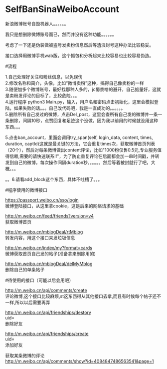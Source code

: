 # SelfBanSinaWeiboAccount
新浪微博账号自毁机器人。。。。。。  
  
我只是想删除微博账号而已，然而并没有这种功能。。。。。。  
  
考虑了一下还是伪装做被盗号发卖粉信息然后等渣浪封号这种办法比较稳妥。  
  
接口选择用微博手机wab版，这个抓包和分析起来比较容易也比较容易伪造。  
  
#流程  
  
1.自己处理好关注和粉丝信息，以免误伤  
2.修改名称和简介，头像，比如“微博卖粉”这种，搞得自己像卖粉的一样  
3.随便加多个微博账号，最好找那种人多的，jc蜀黍啥的避开，自己掂量好，这就是卖粉发评论的目标了，比较危险。。。  
4.运行程序 python3 Main.py，输入，用户名和密码点击初始化，这里会模拟登陆，如果失败的话。。。自己改代码吧，我是一直成功的。。。。。。   
5.删除所有自己发过的微博，点击Del_post，这里会查所有自己发的微博并一条一条删除，间隔10秒，点赞回复和足迹这个没做，因为我以前用的时候就没用这种东西。。。  

5.点击ban_account，里面会调用try_span(self, login_data, content, times, duration, captId)这就是最关键的方法，它会重复times次，获取微博首页列表（20个），然后对每条微博做出content评论，比如"1000粉仅售0.5元,专业服务值得信赖,需要的请快速联系!!"，为了防止重复评论在后面都会加一串时间戳，并转发到自己的微博，每次操作间隔duration秒。。。。。。然后等着被封就行了吧，大概。。。  
  
。。6.请看add_block这个东西，具体不吐槽了。。。   
   
#程序使用的微博接口

https://passport.weibo.cn/sso/login  
微博登陆接口，从这里拿cookie，这是后来的网络请求的基础  
  
http://m.weibo.cn/feed/friends?version=v4  
获取微博首页    

http://m.weibo.cn/mblogDeal/rtMblog  
转发内容，用这个接口来发垃圾信息  
  
http://m.weibo.cn/index/my?format=cards  
微博获取首页自己发的帖子(准备拿来删除用的)  

http://m.weibo.cn/mblogDeal/delMyMblog  
删除自己的单条帖子  


#待使用的接口（可能以后会用吧）  
  
http://m.weibo.cn/api/comments/create  
评论微博,这个接口比较麻烦,st这东西得从其他接口去拿,而且有时候每个帖子还不一样,所以以后需要再弄  


http://m.weibo.cn/api/friendships/destory  
uid=  
删除好友  
  
http://m.weibo.cn/api/friendships/create  
uid=  
添加好友  
  
  
获取某条微博的评论  
http://m.weibo.cn/api/comments/show?id=4084847486563541&page=1  


